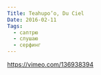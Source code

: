 ```yaml
---
Title: Teahupo’o, Du Ciel
Date: 2016-02-11
Tags:
  - саптрю
  - слушаю
  - серфинг
---
```


https://vimeo.com/136938394